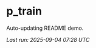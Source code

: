 # p_train

Auto-updating README demo.

<!--START_SECTION:status-->
_Last run: 2025-09-04 07:28 UTC_
<!--END_SECTION:status-->



















































































































































































































































































































